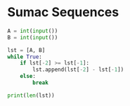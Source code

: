 # Sumac Sequences

```python
A = int(input())
B = int(input())

lst = [A, B]
while True:
    if lst[-2] >= lst[-1]:
        lst.append(lst[-2] - lst[-1])
    else:
        break

print(len(lst))
```
